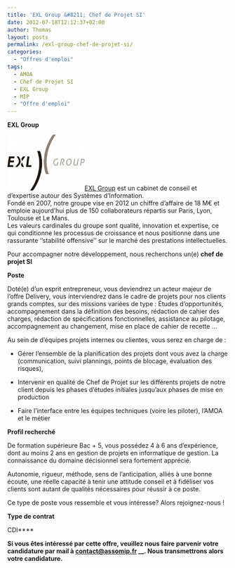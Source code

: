 ```yaml
---
title: 'EXL Group &#8211; Chef de Projet SI'
date: 2012-07-18T12:12:37+02:00
author: Thomas
layout: posts
permalink: /exl-group-chef-de-projet-si/
categories:
  - "Offres d'emploi"
tags:
  - AMOA
  - Chef de Projet SI
  - EXL Group
  - MIP
  - "Offre d'emploi"
---
```

**EXL Group**

[<img class="alignleft  wp-image-1054" title="EXL_GROUP_T-250x182" src="/assets/uploads/2012/07/EXL_GROUP_T-250x182.png" alt="" width="176" height="127" />](/assets/uploads/2012/07/EXL_GROUP_T-250x182.png)<a title="EXL Group" href="https://www.exl-group.com/" target="_blank">EXL Group</a> est un cabinet de conseil et d&#8217;expertise autour des Systèmes d&#8217;Information.  
Fondé en 2007, notre groupe vise en 2012 un chiffre d’affaire de 18 M€ et emploie aujourd’hui plus de 150 collaborateurs répartis sur Paris, Lyon, Toulouse et Le Mans.  
Les valeurs cardinales du groupe sont qualité, innovation et expertise, ce qui conditionne les processus de croissance et nous positionne dans une rassurante ‘’stabilité offensive’’ sur le marché des prestations intellectuelles.

Pour accompagner notre développement, nous recherchons un(e) **chef de projet SI**

**Poste**

Doté(e) d’un esprit entrepreneur, vous deviendrez un acteur majeur de l’offre Delivery, vous interviendrez dans le cadre de projets pour nos clients grands comptes, sur des missions variées de type : Études d’opportunités, accompagnement dans la définition des besoins, rédaction de cahier des charges, rédaction de spécifications fonctionnelles, assistance au pilotage, accompagnement au changement, mise en place de cahier de recette …

Au sein de d’équipes projets internes ou clientes, vous serez en charge de :

  * Gérer l’ensemble de la planification des projets dont vous avez la charge (communication, suivi plannings, points de blocage, évaluation des risques),

  * Intervenir en qualité de Chef de Projet sur les différents projets de notre client depuis les phases d’études initiales jusqu’aux phases de mise en production

  * Faire l’interface entre les équipes techniques (voire les piloter), l’AMOA et le métier

**Profil recherché** 

De formation supérieure Bac + 5, vous possédez 4 à 6 ans d’expérience, dont au moins 2 ans en gestion de projets en informatique de gestion. La connaissance du domaine décisionnel sera fortement apprécié.

Autonomie, rigueur, méthode, sens de l’anticipation, alliés à une bonne écoute, une réelle capacité à tenir une attitude conseil et à fidéliser vos clients sont autant de qualités nécessaires pour réussir à ce poste.

Ce type de poste vous ressemble et vous intéresse? Alors rejoignez-nous !

**Type de contrat**

CDI****

**Si vous êtes intéressé par cette offre, veuillez nous faire parvenir votre candidature par mail à <contact@assomip.fr> __. Nous transmettrons alors votre candidature.**

&nbsp;
